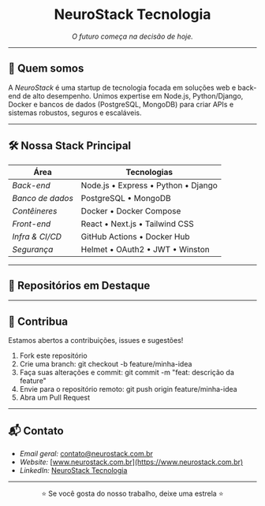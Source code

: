 <h1 align="center">NeuroStack Tecnologia</h1>
<p align="center"><em>O futuro começa na decisão de hoje.</em></p>

---

## 🚀 Quem somos  
A *NeuroStack* é uma startup de tecnologia focada em soluções web e back-end de alto desempenho. Unimos expertise em Node.js, Python/Django, Docker e bancos de dados (PostgreSQL, MongoDB) para criar APIs e sistemas robustos, seguros e escaláveis.

---

## 🛠 Nossa Stack Principal  
| Área             | Tecnologias                              |
| ---------------- | ---------------------------------------- |
| *Back-end*     | Node.js • Express • Python • Django      |
| *Banco de dados* | PostgreSQL • MongoDB                    |
| *Contêineres*  | Docker • Docker Compose                  |
| *Front-end*    | React • Next.js • Tailwind CSS           |
| *Infra & CI/CD*| GitHub Actions • Docker Hub              |
| *Segurança*    | Helmet • OAuth2 • JWT • Winston          |

---

## 📂 Repositórios em Destaque  




---

## 🤝 Contribua  
Estamos abertos a contribuições, issues e sugestões!  
1. Fork este repositório  
2. Crie uma branch: git checkout -b feature/minha-idea  
3. Faça suas alterações e commit: git commit -m "feat: descrição da feature"  
4. Envie para o repositório remoto: git push origin feature/minha-idea  
5. Abra um Pull Request  

---

## 📬 Contato  
- *Email geral:* [contato@neurostack.com.br](mailto:contato@neurostack.com.br)  
- *Website:* [www.neurostack.com.br](https://www.neurostack.com.br)  
- *LinkedIn:* [NeuroStack Tecnologia](https://www.linkedin.com/company/neurostack/)  

---

<p align="center">
  ⭐ Se você gosta do nosso trabalho, deixe uma estrela ⭐  
</p>

<!--
**NeuroStack-Tech/NeuroStack-Tech** is a ✨ _special_ ✨ repository because its `README.md` (this file) appears on your GitHub profile.

Here are some ideas to get you started:

- 🔭 I’m currently working on ...
- 🌱 I’m currently learning ...
- 👯 I’m looking to collaborate on ...
- 🤔 I’m looking for help with ...
- 💬 Ask me about ...
- 📫 How to reach me: ...
- 😄 Pronouns: ...
- ⚡ Fun fact: ...
-->
